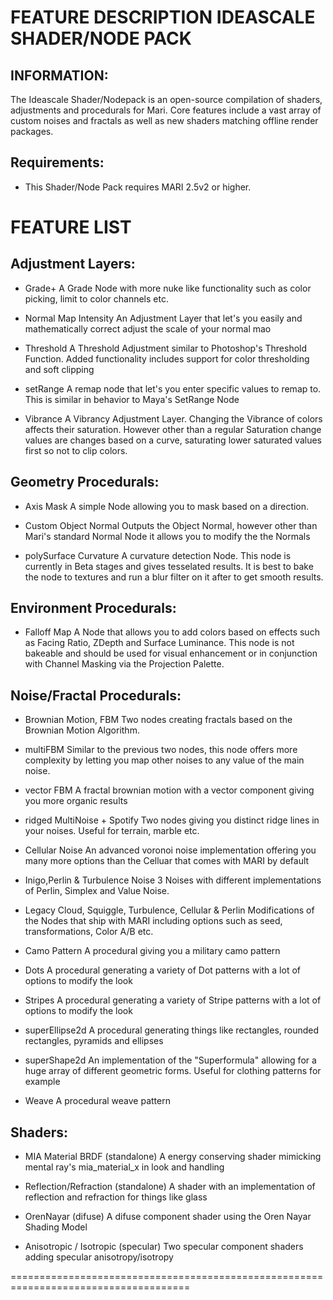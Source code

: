 FEATURE DESCRIPTION IDEASCALE SHADER/NODE PACK
=====================================================================================


INFORMATION:
-----------
The Ideascale Shader/Nodepack is an open-source compilation of shaders, adjustments and procedurals for Mari.
Core features include a vast array of custom noises and fractals as well as new shaders matching offline render packages.


Requirements:
-----------
- This Shader/Node Pack requires MARI 2.5v2 or higher.


FEATURE LIST
=====================================================================================


Adjustment Layers:
-----------
- Grade+
A Grade Node with more nuke like functionality such as color picking, limit to color channels etc.

- Normal Map Intensity
An Adjustment Layer that let's you easily and mathematically correct adjust the scale of your normal mao

- Threshold
A Threshold Adjustment similar to Photoshop's Threshold Function. Added functionality includes support for color thresholding and
soft clipping

- setRange
A remap node that let's you enter specific values to remap to. This is similar in behavior to Maya's SetRange Node

- Vibrance
A Vibrancy Adjustment Layer. Changing the Vibrance of colors affects their saturation. However other than a regular Saturation change
values are changes based on a curve, saturating lower saturated values first so not to clip colors.


Geometry Procedurals:
-----------
- Axis Mask
A simple Node allowing you to mask based on a direction. 

- Custom Object Normal
Outputs the Object Normal, however other than Mari's standard Normal Node it allows you to modify the the Normals

- polySurface Curvature
A curvature detection Node. This node is currently in Beta stages and gives tesselated results. It is best to bake the node to textures and run a 
blur filter on it after to get smooth results.


Environment Procedurals:
-----------
- Falloff Map
A Node that allows you to add colors based on effects such as Facing Ratio, ZDepth and Surface Luminance. This node is not bakeable and should
be used for visual enhancement or in conjunction with Channel Masking via the Projection Palette.


Noise/Fractal Procedurals:
-----------
- Brownian Motion, FBM
Two nodes creating fractals based on the Brownian Motion Algorithm.

-  multiFBM
Similar to the previous two nodes, this node offers more complexity by letting you map other noises to any value of the main noise.

- vector FBM
A fractal brownian motion with a vector component giving you more organic results

- ridged MultiNoise + Spotify
Two nodes giving you distinct ridge lines in your noises. Useful for terrain, marble etc.

- Cellular Noise
An advanced voronoi noise implementation offering you many more options than the Celluar that comes with MARI by default

- Inigo,Perlin & Turbulence Noise
3 Noises with different implementations of Perlin, Simplex and Value Noise.

- Legacy Cloud, Squiggle, Turbulence, Cellular & Perlin
Modifications of the Nodes that ship with MARI including options such as seed, transformations, Color A/B etc.

- Camo Pattern
A procedural giving you a military camo pattern

- Dots
A procedural generating a variety of Dot patterns with a lot of options to modify the look

- Stripes
A procedural generating a variety of Stripe patterns with a lot of options to modify the look

- superEllipse2d
A procedural generating things like rectangles, rounded rectangles, pyramids and ellipses

- superShape2d
An implementation of the "Superformula" allowing for a huge array of different geometric forms. Useful for clothing patterns for example

- Weave
A procedural weave pattern


Shaders:
-----------

- MIA Material BRDF (standalone)
A energy conserving shader mimicking mental ray's mia_material_x in look and handling

- Reflection/Refraction (standalone)
A shader with an implementation of reflection and refraction for things like glass

- OrenNayar (difuse)
A difuse component shader using the Oren Nayar Shading Model

- Anisotropic / Isotropic (specular)
Two specular component shaders adding specular anisotropy/isotropy



=====================================================================================
